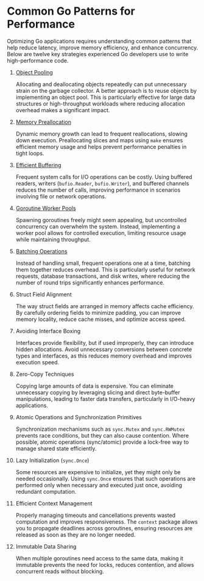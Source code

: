 # Common Go Patterns for Performance

Optimizing Go applications requires understanding common patterns that help reduce latency, improve memory efficiency, and enhance concurrency. Below are twelve key strategies experienced Go developers use to write high-performance code.

1. [Object Pooling](./object-pooling.md)

	Allocating and deallocating objects repeatedly can put unnecessary strain on the garbage collector. A better approach is to reuse objects by implementing an object pool. This is particularly effective for large data structures or high-throughput workloads where reducing allocation overhead makes a significant impact.

2. [Memory Preallocation](./mem-prealloc.md)

	Dynamic memory growth can lead to frequent reallocations, slowing down execution. Preallocating slices and maps using `make` ensures efficient memory usage and helps prevent performance penalties in tight loops.

3. [Efficient Buffering](./buffered-io.md)

	Frequent system calls for I/O operations can be costly. Using buffered readers, writers (`bufio.Reader`, `bufio.Writer`), and buffered channels reduces the number of calls, improving performance in scenarios involving file or network operations.

4. [Goroutine Worker Pools](./worker-pool.md)

	Spawning goroutines freely might seem appealing, but uncontrolled concurrency can overwhelm the system. Instead, implementing a worker pool allows for controlled execution, limiting resource usage while maintaining throughput.

5. [Batching Operations](./batching-ops.md)

	Instead of handling small, frequent operations one at a time, batching them together reduces overhead. This is particularly useful for network requests, database transactions, and disk writes, where reducing the number of round trips significantly enhances performance.

6. Struct Field Alignment

	The way struct fields are arranged in memory affects cache efficiency. By carefully ordering fields to minimize padding, you can improve memory locality, reduce cache misses, and optimize access speed.

7. Avoiding Interface Boxing

	Interfaces provide flexibility, but if used improperly, they can introduce hidden allocations. Avoid unnecessary conversions between concrete types and interfaces, as this reduces memory overhead and improves execution speed.

8. Zero-Copy Techniques

	Copying large amounts of data is expensive. You can eliminate unnecessary copying by leveraging slicing and direct byte-buffer manipulations, leading to faster data transfers, particularly in I/O-heavy applications.

9. Atomic Operations and Synchronization Primitives

	Synchronization mechanisms such as `sync.Mutex` and `sync.RWMutex` prevents race conditions, but they can also cause contention. Where possible, atomic operations (sync/atomic) provide a lock-free way to manage shared state efficiently.

10. Lazy Initialization (`sync.Once`)

	Some resources are expensive to initialize, yet they might only be needed occasionally. Using `sync.Once` ensures that such operations are performed only when necessary and executed just once, avoiding redundant computation.

11. Efficient Context Management

	Properly managing timeouts and cancellations prevents wasted computation and improves responsiveness. The `context` package allows you to propagate deadlines across goroutines, ensuring resources are released as soon as they are no longer needed.

12. Immutable Data Sharing

	When multiple goroutines need access to the same data, making it immutable prevents the need for locks, reduces contention, and allows concurrent reads without blocking.
